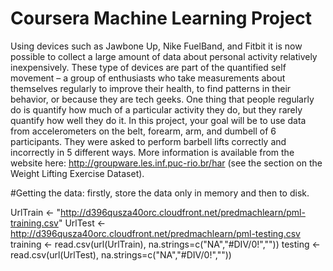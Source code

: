 # Coursera Machine Learning Project
Using devices such as Jawbone Up, Nike FuelBand, and Fitbit it is now possible to collect a large amount of data about personal activity relatively inexpensively. These type of devices are part of the quantified self movement – a group of enthusiasts who take measurements about themselves regularly to improve their health, to find patterns in their behavior, or because they are tech geeks. One thing that people regularly do is quantify how much of a particular activity they do, but they rarely quantify how well they do it. In this project, your goal will be to use data from accelerometers on the belt, forearm, arm, and dumbell of 6 participants. They were asked to perform barbell lifts correctly and incorrectly in 5 different ways. More information is available from the website here: http://groupware.les.inf.puc-rio.br/har (see the section on the Weight Lifting Exercise Dataset). 

#Getting the data: firstly, store the data only in memory and then to disk.

UrlTrain <- "http://d396qusza40orc.cloudfront.net/predmachlearn/pml-training.csv"
UrlTest <- http://d396qusza40orc.cloudfront.net/predmachlearn/pml-testing.csv
training <- read.csv(url(UrlTrain), na.strings=c("NA","#DIV/0!",""))
testing <- read.csv(url(UrlTest), na.strings=c("NA","#DIV/0!",""))
